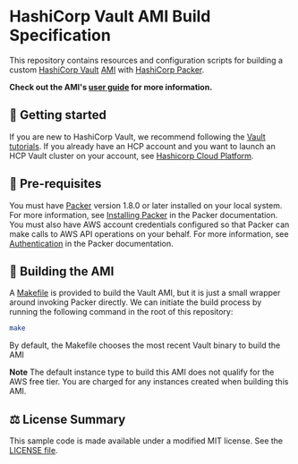 # HashiCorp Vault AMI Build Specification

This repository contains resources and configuration scripts for building a custom [HashiCorp Vault][HashiCorp Vault] 
[AMI][AWS AMI] with [HashiCorp Packer][HashiCorp Packer].

**Check out the AMI's [user guide](doc/USER_GUIDE.md) for more information.**

## 🚀 Getting started

If you are new to HashiCorp Vault, we recommend following the [Vault tutorials][HashiCorp Vault tutorials]. If you
already have an HCP account and you want to launch an HCP Vault cluster on your account, see
[Hashicorp Cloud Platform][Hashicorp Cloud Platform].

## 🔢 Pre-requisites

You must have [Packer][HashiCorp Packer] version 1.8.0 or later installed on your local system. For more information,
see [Installing Packer][Installing Packer] in the Packer documentation. You must also have AWS account credentials
configured so that Packer can make calls to AWS API operations on your behalf. For more information, see
[Authentication][Authentication] in the Packer documentation.

## 👷 Building the AMI

A [Makefile](./Makefile) is provided to build the Vault AMI, but it is just a small wrapper around invoking Packer
directly. We can initiate the build process by running the following command in the root of this repository:

```bash
make
```

By default, the Makefile chooses the most recent Vault binary to build the AMI

**Note**
The default instance type to build this AMI does not qualify for the AWS free tier. You are charged for any instances
created when building this AMI.

## ⚖️ License Summary

This sample code is made available under a modified MIT license. See the [LICENSE file](./LICENSE).


[Authentication]: https://www.packer.io/docs/builders/amazon.html#specifying-amazon-credentials
[AWS AMI]: https://docs.aws.amazon.com/AWSEC2/latest/UserGuide/AMIs.html

[Hashicorp Cloud Platform]: https://cloud.hashicorp.com/
[HashiCorp Packer]: https://www.packer.io/
[HashiCorp Vault]: https://www.vaultproject.io/
[HashiCorp Vault tutorials]: https://developer.hashicorp.com/vault/tutorials

[Installing Packer]: https://www.packer.io/docs/install/index.html
